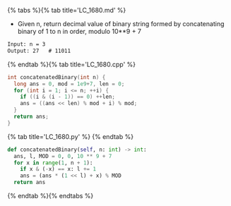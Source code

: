 {% tabs %}{% tab title='LC_1680.md' %}

* Given n, return decimal value of binary string formed by concatenating binary of 1 to n in order, modulo 10**9 + 7

```txt
Input: n = 3
Output: 27   # 11011
```

{% endtab %}{% tab title='LC_1680.cpp' %}

```cpp
int concatenatedBinary(int n) {
  long ans = 0, mod = 1e9+7, len = 0;
  for (int i = 1; i <= n; ++i) {
    if ((i & (i - 1)) == 0) ++len;
    ans = ((ans << len) % mod + i) % mod;
  }
  return ans;
}
```

{% tab title='LC_1680.py' %}
{% endtab %}

```py
def concatenatedBinary(self, n: int) -> int:
  ans, l, MOD = 0, 0, 10 ** 9 + 7
  for x in range(1, n + 1):
    if x & (-x) == x: l += 1
    ans = (ans * (1 << l) + x) % MOD
  return ans
```

{% endtab %}{% endtabs %}

